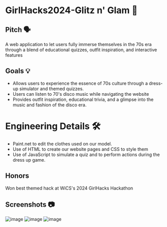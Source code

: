 # GirlHacks2024-Glitz n' Glam 🪩 
## Pitch 🗣️
A web application to let users fully immerse themselves in the 70s era through a blend of educational quizzes, outfit inspiration, and interactive features

## Goals 💡
- Allows users to experience the essence of 70s culture through a dress-up simulator and themed quizzes.
- Users can listen to 70's disco music while navigating the website
- Provides outfit inspiration, educational trivia, and a glimpse into the music and fashion of the disco era.

# Engineering Details 🛠️
- Paint.net to edit the clothes used on our model.
- Use of HTML to create our website pages and CSS to style them
- Use of JavaScript to simulate a quiz and to perform actions during the dress up game.

## Honors
Won best themed hack at WiCS's 2024 GirlHacks Hackathon

## Screenshots 📷
![image](https://github.com/user-attachments/assets/14c4f0ff-ddb9-49d1-af34-a5282a7e90fa)
![image](https://github.com/user-attachments/assets/17d7e7da-cf15-4133-91fd-1248cb039c1f)
![image](https://github.com/user-attachments/assets/e0c6bdbc-e2fa-4d26-a49f-e36ce7d4dbb0)


